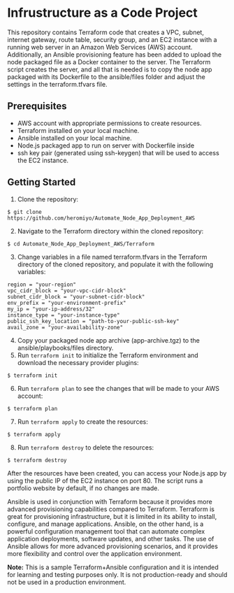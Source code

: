 # Infrustructure as a Code Project

This repository contains Terraform code that creates a VPC, subnet, internet gateway, route table, security group, and an EC2 instance with a running web server in an Amazon Web Services (AWS) account. Additionally, an Ansible provisioning feature has been added to upload the node packaged file as a Docker container to the server. The Terraform script creates the server, and all that is needed is to copy the node app packaged with its Dockerfile to the ansible/files folder and adjust the settings in the terraform.tfvars file.

## Prerequisites

- AWS account with appropriate permissions to create resources.
- Terraform installed on your local machine.
- Ansible installed on your local machine.
- Node.js packaged app to run on server with Dockerfile inside
- ssh key pair (generated using ssh-keygen) that will be used to access the EC2 instance.

## Getting Started

1. Clone the repository:
```
$ git clone https://github.com/heromiyo/Automate_Node_App_Deployment_AWS
```
2. Navigate to the Terraform directory within the cloned repository:
```
$ cd Automate_Node_App_Deployment_AWS/Terraform
```
3. Change variables in a file named terraform.tfvars in the Terraform directory of the cloned repository, and populate it with the following variables:
```
region = "your-region"
vpc_cidr_block = "your-vpc-cidr-block"
subnet_cidr_block = "your-subnet-cidr-block"
env_prefix = "your-environment-prefix"
my_ip = "your-ip-address/32"
instance_type = "your-instance-type"
public_ssh_key_location = "path-to-your-public-ssh-key"
avail_zone = "your-availability-zone"
```
4. Copy your packaged node app archive (app-archive.tgz) to the ansible/playbooks/files directory.
5. Run `terraform init` to initialize the Terraform environment and download the necessary provider plugins:
```
$ terraform init
```
6. Run `terraform plan` to see the changes that will be made to your AWS account:
```
$ terraform plan
```
7. Run `terraform apply` to create the resources:
```
$ terraform apply
```
8. Run `terraform destroy` to delete the resources:
```
$ terraform destroy
```

After the resources have been created, you can access your Node.js app by using the public IP of the EC2 instance on port 80. The script runs a portfolio website by default, if no changes are made.


Ansible is used in conjunction with Terraform because it provides more advanced provisioning capabilities compared to Terraform. Terraform is great for provisioning infrastructure, but it is limited in its ability to install, configure, and manage applications. Ansible, on the other hand, is a powerful configuration management tool that can automate complex application deployments, software updates, and other tasks. The use of Ansible allows for more advanced provisioning scenarios, and it provides more flexibility and control over the application environment.

**Note:** This is a sample Terraform+Ansible configuration and it is intended for learning and testing purposes only. It is not production-ready and should not be used in a production environment.

